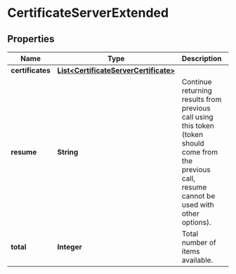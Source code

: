 
# CertificateServerExtended

## Properties
Name | Type | Description | Notes
------------ | ------------- | ------------- | -------------
**certificates** | [**List&lt;CertificateServerCertificate&gt;**](CertificateServerCertificate.md) |  |  [optional]
**resume** | **String** | Continue returning results from previous call using this token (token should come from the previous call, resume cannot be used with other options). |  [optional]
**total** | **Integer** | Total number of items available. |  [optional]



